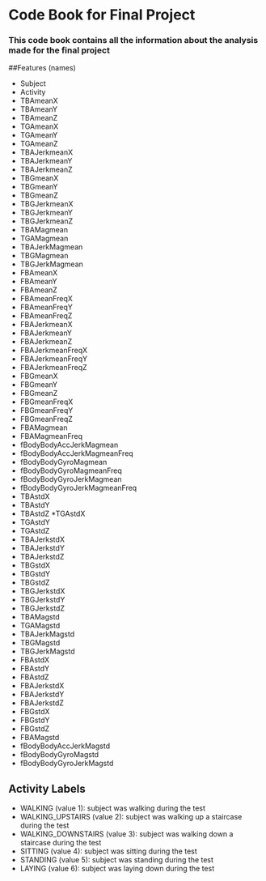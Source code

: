 # Code Book for Final Project
### This code book contains all the information about the analysis made for the final project

##Features (names)
* Subject
* Activity
* TBAmeanX
* TBAmeanY
* TBAmeanZ
* TGAmeanX
* TGAmeanY
* TGAmeanZ
* TBAJerkmeanX
* TBAJerkmeanY
* TBAJerkmeanZ
* TBGmeanX
* TBGmeanY
* TBGmeanZ
* TBGJerkmeanX
* TBGJerkmeanY
* TBGJerkmeanZ
* TBAMagmean
* TGAMagmean
* TBAJerkMagmean
* TBGMagmean
* TBGJerkMagmean
* FBAmeanX
* FBAmeanY
* FBAmeanZ
* FBAmeanFreqX
* FBAmeanFreqY
* FBAmeanFreqZ
* FBAJerkmeanX
* FBAJerkmeanY
* FBAJerkmeanZ
* FBAJerkmeanFreqX
* FBAJerkmeanFreqY
* FBAJerkmeanFreqZ
* FBGmeanX
* FBGmeanY
* FBGmeanZ
* FBGmeanFreqX
* FBGmeanFreqY
* FBGmeanFreqZ
* FBAMagmean
* FBAMagmeanFreq
* fBodyBodyAccJerkMagmean
* fBodyBodyAccJerkMagmeanFreq
* fBodyBodyGyroMagmean
* fBodyBodyGyroMagmeanFreq
* fBodyBodyGyroJerkMagmean
* fBodyBodyGyroJerkMagmeanFreq
* TBAstdX
* TBAstdY
* TBAstdZ
*TGAstdX
* TGAstdY
* TGAstdZ
* TBAJerkstdX
* TBAJerkstdY
* TBAJerkstdZ
* TBGstdX
* TBGstdY
* TBGstdZ
* TBGJerkstdX
* TBGJerkstdY
* TBGJerkstdZ
* TBAMagstd
* TGAMagstd
* TBAJerkMagstd
* TBGMagstd
* TBGJerkMagstd
* FBAstdX
* FBAstdY
* FBAstdZ
* FBAJerkstdX
* FBAJerkstdY
* FBAJerkstdZ
* FBGstdX
* FBGstdY
* FBGstdZ
* FBAMagstd
* fBodyBodyAccJerkMagstd
* fBodyBodyGyroMagstd
* fBodyBodyGyroJerkMagstd

## Activity Labels
+ WALKING (value 1): subject was walking during the test
+ WALKING_UPSTAIRS (value 2): subject was walking up a staircase during the test
+ WALKING_DOWNSTAIRS (value 3): subject was walking down a staircase during the test
+ SITTING (value 4): subject was sitting during the test
+ STANDING (value 5): subject was standing during the test
+ LAYING (value 6): subject was laying down during the test
